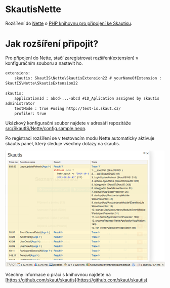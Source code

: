 SkautisNette
=======

Rozšíření do [Nette](https://github.com/nette/nette) o [PHP knihovnu pro připojení ke Skautisu](https://github.com/skaut/skautis).

# Jak rozšíření připojit?
Pro připojení do Nette, stačí zaregistrovat rozšíření(extension) v konfiguračním souboru a nastavit ho.

```
extensions:
    skautis: SkautIS\Nette\SkautisExtension22 # yourNameOfExtension : SkautIS\Nette\SkautisExtension22

skautis:
    applicationId : abcd-...-abcd #ID_Aplication assigned by skautis administrator
    testMode : true #using http://test-is.skaut.cz/
    profiler: true
```
Ukázkový konfigurační soubor najdete v adresáři repozitáže [src/SkautIS/Nette/config.sample.neon](https://github.com/sinacek/SkautIS/blob/master/src/SkautIS/Nette/config.sample.neon).

Po registraci rozšíření se v testovacím modu Nette automaticky aktivuje skautis panel, který sleduje všechny dotazy na skautis.

![Skautis panel pro ladění aplikace](skautis-panel.png)

Všechny informace o práci s knihovnou najdete na [https://github.com/skaut/skautis](https://github.com/skaut/skautis)